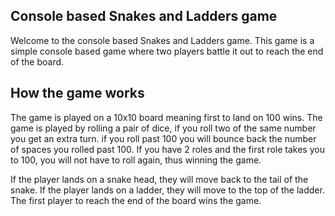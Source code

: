 ## Console based Snakes and Ladders game

Welcome to the console based Snakes and Ladders game. This game is a simple console based game where two players battle it out to reach the end of the board. 

## How the game works

The game is played on a 10x10 board meaning first to land on 100 wins. The game is played by rolling a pair of dice, if you roll two of the same number you get an extra turn. if you roll past 100 you will bounce back the number of spaces you rolled past 100. If you have 2 roles and the first role takes you to 100, you will not have to roll again, thus winning the game.

If the player lands on a snake head, they will move back to the tail of the snake. If the player lands on a ladder, they will move to the top of the ladder. The first player to reach the end of the board wins the game.
